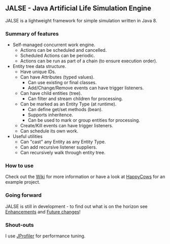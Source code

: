 ## JALSE - Java Artificial Life Simulation Engine

JALSE is a lightweight framework for simple simulation written in Java 8.

### Summary of features
* Self-managed concurrent work engine.
  * Actions can be scheduled and cancelled.
  * Scheduled Actions can be periodic.
  * Actions can be run as part of a chain (to ensure execution order).
* Entity tree data structure.
  * Have unique IDs.
  * Can have Attributes (typed values).
    * Can use existing or final classes.
    * Add/Change/Remove events can have trigger listeners.
  * Can have child entities (tree).
    * Can filter and stream children for processing.
  * Can be marked as an Entity Type (at runtime).
    * Can define get/set methods (bean).
    * Supports inheritence.
    * Can be used to mark or group entities for processing.
  * Create/Kill events can have trigger listeners.
  * Can schedule its own work.
* Useful utilities
  * Can "cast" any Entity as any Entity Type.
  * Can add recursive listener suppliers.
  * Can recursively walk through entity tree.

### How to use
Check out the [Wiki](https://github.com/Ellzord/JALSE/wiki) for more information or have a look at [HappyCows](https://github.com/Ellzord/JALSE-HappyCows) for an example project.

### Going forward
JALSE is still in development - to find out what is on the horizon see [Enhancements](https://github.com/Ellzord/JALSE/issues?q=is%3Aopen+is%3Aissue+label%3Aenhancement) and [Future changes](https://github.com/Ellzord/JALSE/wiki/Future-changes)!

### Shout-outs
I use [JProfiler](http://www.ej-technologies.com/products/jprofiler/overview.html) for performance tuning.
